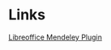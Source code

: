 # Links

[Libreoffice Mendeley Plugin](https://github.com/mangecoeur/mangecoeur.github.io/raw/master/Mendeley-2.oxt)